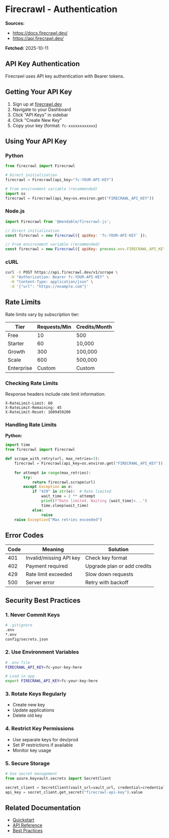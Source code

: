 # Firecrawl - Authentication

**Sources:**
- https://docs.firecrawl.dev/
- https://api.firecrawl.dev/

**Fetched:** 2025-10-11

## API Key Authentication

Firecrawl uses API key authentication with Bearer tokens.

## Getting Your API Key

1. Sign up at [firecrawl.dev](https://www.firecrawl.dev/)
2. Navigate to your Dashboard
3. Click "API Keys" in sidebar
4. Click "Create New Key"
5. Copy your key (format: `fc-xxxxxxxxxxxx`)

## Using Your API Key

### Python
```python
from firecrawl import Firecrawl

# Direct initialization
firecrawl = Firecrawl(api_key="fc-YOUR-API-KEY")

# From environment variable (recommended)
import os
firecrawl = Firecrawl(api_key=os.environ.get("FIRECRAWL_API_KEY"))
```

### Node.js
```javascript
import Firecrawl from '@mendable/firecrawl-js';

// Direct initialization
const firecrawl = new Firecrawl({ apiKey: 'fc-YOUR-API-KEY' });

// From environment variable (recommended)
const firecrawl = new Firecrawl({ apiKey: process.env.FIRECRAWL_API_KEY });
```

### cURL
```bash
curl -X POST https://api.firecrawl.dev/v1/scrape \
  -H "Authorization: Bearer fc-YOUR-API-KEY" \
  -H "Content-Type: application/json" \
  -d '{"url": "https://example.com"}'
```

## Rate Limits

Rate limits vary by subscription tier:

| Tier | Requests/Min | Credits/Month |
|------|--------------|---------------|
| Free | 10 | 500 |
| Starter | 60 | 10,000 |
| Growth | 300 | 100,000 |
| Scale | 600 | 500,000 |
| Enterprise | Custom | Custom |

### Checking Rate Limits

Response headers include rate limit information:
```
X-RateLimit-Limit: 60
X-RateLimit-Remaining: 45
X-RateLimit-Reset: 1609459200
```

### Handling Rate Limits

**Python:**
```python
import time
from firecrawl import Firecrawl

def scrape_with_retry(url, max_retries=3):
    firecrawl = Firecrawl(api_key=os.environ.get("FIRECRAWL_API_KEY"))
    
    for attempt in range(max_retries):
        try:
            return firecrawl.scrape(url)
        except Exception as e:
            if "429" in str(e):  # Rate limited
                wait_time = 2 ** attempt
                print(f"Rate limited. Waiting {wait_time}s...")
                time.sleep(wait_time)
            else:
                raise
    raise Exception("Max retries exceeded")
```

## Error Codes

| Code | Meaning | Solution |
|------|---------|----------|
| 401 | Invalid/missing API key | Check key format |
| 402 | Payment required | Upgrade plan or add credits |
| 429 | Rate limit exceeded | Slow down requests |
| 500 | Server error | Retry with backoff |

## Security Best Practices

### 1. Never Commit Keys
```bash
# .gitignore
.env
*.env
config/secrets.json
```

### 2. Use Environment Variables
```bash
# .env file
FIRECRAWL_API_KEY=fc-your-key-here

# Load in app
export FIRECRAWL_API_KEY=fc-your-key-here
```

### 3. Rotate Keys Regularly
- Create new key
- Update applications
- Delete old key

### 4. Restrict Key Permissions
- Use separate keys for dev/prod
- Set IP restrictions if available
- Monitor key usage

### 5. Secure Storage
```python
# Use secret management
from azure.keyvault.secrets import SecretClient

secret_client = SecretClient(vault_url=vault_url, credential=credential)
api_key = secret_client.get_secret("firecrawl-api-key").value
```

## Related Documentation

- [Quickstart](./02-quickstart.md)
- [API Reference](./10-api-overview.md)
- [Best Practices](./32-best-practices.md)
